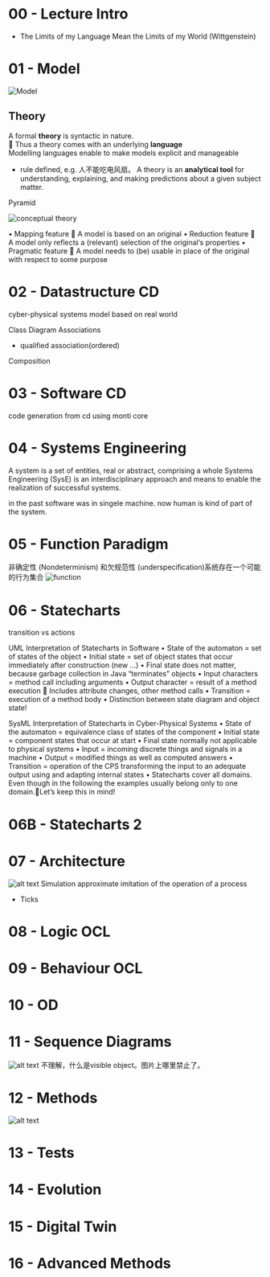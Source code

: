 # 00 - Lecture Intro

- The Limits of my Language Mean the Limits of my World (Wittgenstein)  

# 01 - Model
![Model](mbse_images/image-1.png)

## Theory

A formal **theory** is syntactic in nature.  
 Thus a theory comes with an underlying **language**  
Modelling languages enable to make models explicit and manageable
- rule defined, e.g. 人不能吃电风扇。
 A theory is an **analytical tool** for understanding, explaining, and making predictions about a given subject matter.

Pyramid

![conceptual](mbse_images/image-2.png)
theory


• Mapping feature
 A model is based on an original
• Reduction feature
 A model only reflects a (relevant) selection of the original‘s properties
• Pragmatic feature
 A model needs to (be) usable in place of the original with respect to some purpose


# 02 - Datastructure CD
cyber-physical systems
model based on real world

Class Diagram
Associations
- qualified association(ordered)

Composition

# 03 - Software CD
code generation from cd using monti core

# 04 - Systems Engineering
A system is a set of entities, real or abstract, comprising a whole
Systems Engineering (SysE) is an interdisciplinary approach and means to enable the realization of successful systems.

in the past software was in singele machine.
now human is kind of part of the system.


# 05 - Function Paradigm
非确定性 (Nondeterminism) 和欠规范性 (underspecification)系统存在一个可能的行为集合
![function](mbse_images/image-3.png)

# 06 - Statecharts
transition vs actions

UML Interpretation of Statecharts in Software
• State of the automaton = set of states of the object
• Initial state = set of object states that occur
immediately after construction (new ...)
• Final state does not matter, because garbage
collection in Java “terminates” objects
• Input characters = method call including arguments
• Output character = result of a method execution
 Includes attribute changes, other method calls
• Transition = execution of a method body
• Distinction between state diagram and object state!

SysML Interpretation of Statecharts in Cyber-Physical Systems
• State of the automaton =
equivalence class of states of the component
• Initial state = component states that occur at start
• Final state normally not applicable to physical systems
• Input = incoming discrete things and signals in a
machine
• Output = modified things as well as computed answers
• Transition = operation of the CPS transforming the input
to an adequate output using and adapting internal states
• Statecharts cover all domains. Even though in the
following the examples usually belong only to one
domain.Let’s keep this in mind!
# 06B - Statecharts 2


# 07 - Architecture
![alt text](mbse_images/image-4.png)
Simulation approximate imitation of the operation of a process 
- Ticks



# 08 - Logic OCL


# 09 - Behaviour OCL


# 10 - OD


# 11 - Sequence Diagrams
![alt text](image.png)
不理解，什么是visible object。图片上哪里禁止了。

# 12 - Methods
![alt text](image-1.png)



# 13 - Tests
# 14 - Evolution
# 15 - Digital Twin
# 16 - Advanced Methods

